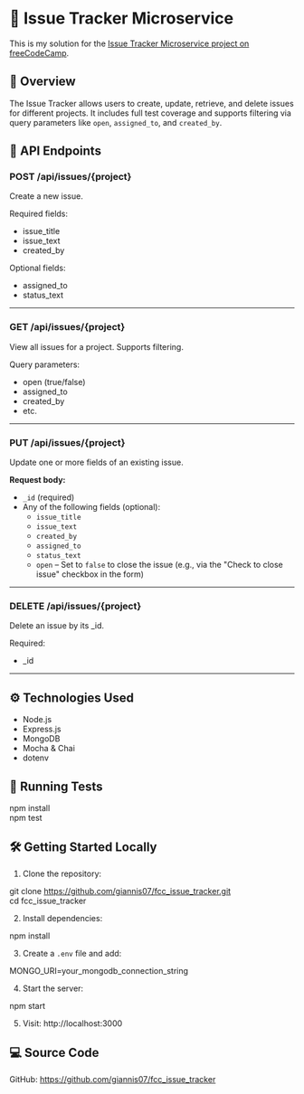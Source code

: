 # 🐛 Issue Tracker Microservice

This is my solution for the [Issue Tracker Microservice project on freeCodeCamp](https://www.freecodecamp.org/learn/quality-assurance/quality-assurance-projects/issue-tracker).

## 📌 Overview

The Issue Tracker allows users to create, update, retrieve, and delete issues for different projects. It includes full test coverage and supports filtering via query parameters like `open`, `assigned_to`, and `created_by`.

## 📡 API Endpoints

### POST /api/issues/{project}
Create a new issue.

Required fields:
- issue_title  
- issue_text  
- created_by  

Optional fields:
- assigned_to  
- status_text  

---

### GET /api/issues/{project}
View all issues for a project. Supports filtering.

Query parameters:
- open (true/false)  
- assigned_to  
- created_by  
- etc.

---

### PUT /api/issues/{project}
Update one or more fields of an existing issue.

**Request body:**
- `_id` (required)  
- Any of the following fields (optional):  
  - `issue_title`  
  - `issue_text`  
  - `created_by`  
  - `assigned_to`  
  - `status_text`  
  - `open` – Set to `false` to close the issue (e.g., via the "Check to close issue" checkbox in the form)

---

### DELETE /api/issues/{project}
Delete an issue by its _id.

Required:
- _id

---

## ⚙️ Technologies Used

- Node.js  
- Express.js  
- MongoDB  
- Mocha & Chai  
- dotenv

## 🧪 Running Tests

npm install  
npm test

## 🛠️ Getting Started Locally

1. Clone the repository:

git clone https://github.com/giannis07/fcc_issue_tracker.git  
cd fcc_issue_tracker

2. Install dependencies:

npm install

3. Create a `.env` file and add:

MONGO_URI=your_mongodb_connection_string

4. Start the server:

npm start

5. Visit: http://localhost:3000

## 💻 Source Code

GitHub: https://github.com/giannis07/fcc_issue_tracker
